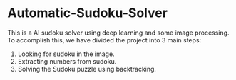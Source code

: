 # Automatic-Sudoku-Solver

This is a AI sudoku solver using deep learning and some image processing. To accomplish this, we have divided the project into 3 main steps: 
1. Looking for sudoku in the image.
2. Extracting numbers from sudoku.
3. Solving the Sudoku puzzle using backtracking.
